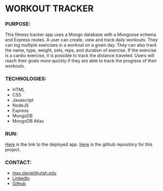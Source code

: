 # WORKOUT TRACKER

### PURPOSE:
This fitness tracker app uses a Mongo database with a Mongoose schema and Express routes. A user can create, view and track daily workouts. They can log multiple exercises in a workout on a given day. They can also track the name, type, weight, sets, reps, and duration of exercise. If the exercise is a cardio exercise, it is possible to track the distance traveled.  Users will reach their goals more quickly if they are able to track the progress of their workouts.

### TECHNOLOGIES:
* HTML
* CSS
* Javascript
* NodeJS
* Express
* MongoDB
* MongoDB Atlas

### RUN:
[Here](https://radiant-fortress-30298.herokuapp.com/) is the link to the deployed app.  [Here](https://github.com/maxonemillion/WorkoutTracker "Link to github repository") is the github repository for this project.

### CONTACT:
* max.daniel@utah.edu
* [LinkedIn](https://www.linkedin.com/in/maximilian-daniel1/ "Link to LinkedIn page")
* [Github](https://github.com/maxonemillion "Link to Github page")
